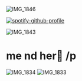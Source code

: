 
![IMG_1846](https://github.com/user-attachments/assets/fa1da1c8-c751-46fe-8761-70b95bf2fd90)

[![spotify-github-profile](https://spotify-github-profile.kittinanx.com/api/view?uid=31r2y3pavri7wn4c2nekhbpiangy&cover_image=true&theme=novatorem&show_offline=false&background_color=121212&interchange=false&bar_color=ffd0e4&bar_color_cover=false)](https://github.com/kittinan/spotify-github-profile)



![IMG_1843](https://github.com/user-attachments/assets/d89fa3af-6afb-4782-aa70-274c17f60aec)
 # me nd her💝 /p
![IMG_1834](https://github.com/user-attachments/assets/6559cb4f-36f7-440d-8b76-4c774219ce7b)
![IMG_1833](https://github.com/user-attachments/assets/2302f2e8-9a13-4bb3-a25b-ed01545ebfc1)

